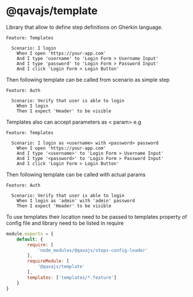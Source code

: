# @qavajs/template
Library that allow to define step definitions on Gherkin language.

```gherkin
Feature: Templates

  Scenario: I login
    When I open 'https://your-app.com'
    And I type 'username' to 'Login Form > Username Input'
    And I type 'password' to 'Login Form > Password Input'
    And I click 'Login Form > Login Button'
```

Then following template can be called from scenario as simple step

```gherkin
Feature: Auth

  Scenario: Verify that user is able to login
    When I login
    Then I expect 'Header' to be visible
```

Templates also can accept parameters as < param> e.g

```gherkin
Feature: Templates

  Scenario: I login as <username> with <password> password
    When I open 'https://your-app.com'
    And I type '<username>' to 'Login Form > Username Input'
    And I type '<password>' to 'Login Form > Password Input'
    And I click 'Login Form > Login Button'
```

Then following template can be called with actual params

```gherkin
Feature: Auth

  Scenario: Verify that user is able to login
    When I login as 'admin' with 'admin' password
    Then I expect 'Header' to be visible
```
 
To use templates their location need to be passed to templates property of config file and library need to be listed
in require
```javascript
module.exports = {
    default: {
        require: [
            'node_modules/@qavajs/steps-config-loader'
        ],
        requireModule: [
            '@qavajs/template'
        ],
        templates: ['templates/*.feature']
    }
}

```
